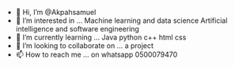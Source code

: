 - 👋 Hi, I’m @Akpahsamuel
- 👀 I’m interested in ... Machine learning and data science Artificial intelligence and software engineering 
- 🌱 I’m currently learning ... Java python c++ html css 
- 💞️ I’m looking to collaborate on ... a project 
- 📫 How to reach me ... on whatsapp 0500079470

<!---
Akpahsamuel/Akpahsamuel is a ✨ special ✨ repository because its `README.md` (this file) appears on your GitHub profile.
You can click the Preview link to take a look at your changes.
--->
